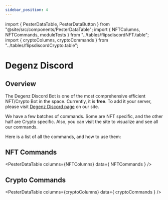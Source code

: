 ```yaml
---
sidebar_position: 4
---
```

import { PesterDataTable, PesterDataButton } from "@site/src/components/PesterDataTable";
import { NFTColumns, NFTCommands, moduleTests } from "../tables/flipsdiscordNFT.table";
import { cryptoColumns, cryptoCommands } from "../tables/flipsdiscordCrypto.table";

# Degenz Discord 

## Overview
The Degenz Discord Bot is one of the most comprehensive efficient NFT/Crypto Bot 
in the space. Currently, it is **free**. To add it your server, please visit
[Degenz Discord page](https://www.degenz.finance/Discord) on our site.

We have a few batches of commands. Some are NFT specific, and the other half are Crypto specific. Also, you can visit the site to visualize and see all our commands. 

Here is a list of all the commands, and how to use them:

## NFT Commands

<PesterDataTable
  columns={NFTColumns}
  data={ NFTCommands }
/>

## Crypto Commands

<PesterDataTable
  columns={cryptoColumns}
  data={ cryptoCommands }
/>
